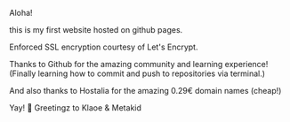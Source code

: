 Aloha!

this is my first website hosted on github pages. 

Enforced SSL encryption courtesy of Let's Encrypt.

Thanks to Github for the amazing community and learning experience!
(Finally learning how to commit and push to repositories via terminal.) 

And also thanks to Hostalia for the amazing 0.29€ domain names (cheap!)

Yay! 🥰 Greetingz to Klaoe & Metakid

